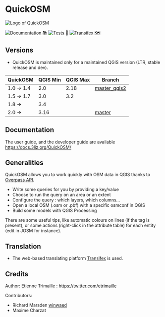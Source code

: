 # QuickOSM

![Logo of QuickOSM](QuickOSM/resources/icons/QuickOSM.svg)

[![Documentation 📚](https://github.com/3liz/QuickOSM/actions/workflows/publish-doc.yml/badge.svg)](https://github.com/3liz/QuickOSM/actions/workflows/publish-doc.yml)
[![Tests 🎳](https://github.com/3liz/QuickOSM/actions/workflows/ci.yml/badge.svg)](https://github.com/3liz/QuickOSM/actions/workflows/ci.yml)
[![Transifex 🗺](https://github.com/3liz/QuickOSM/actions/workflows/transifex.yml/badge.svg)](https://github.com/3liz/QuickOSM/actions/workflows/transifex.yml)

## Versions

* QuickOSM is maintained only for a maintained QGIS version (LTR, stable release and dev).

| QuickOSM  | QGIS Min | QGIS Max | Branch       |
|-----------|----------|----------|--------------|
| 1.0 → 1.4 | 2.0      | 2.18     | [master_qgis2](https://github.com/3liz/QuickOSM/tree/master_qgis2) |
| 1.5 → 1.7 | 3.0      | 3.2      |              |
| 1.8 →     | 3.4      |          |              |
| 2.0 →     | 3.16     |          | [master](https://github.com/3liz/QuickOSM/tree/master)  |

## Documentation

The user guide, and the developer guide are available https://docs.3liz.org/QuickOSM/

## Generalities

QuickOSM allows you to work quickly with OSM data in QGIS thanks to [Overpass API][Overpass].
* Write some queries for you by providing a key/value
* Choose to run the query on an area or an extent
* Configure the query : which layers, which columns…
* Open a local OSM (.osm or .pbf) with a specific osmconf in QGIS
* Build some models with QGIS Processing

There are some useful tips, like automatic colours on lines (if the tag is present),
or some actions (right-click in the attribute table) for each entity (edit in JOSM for instance).

[Overpass]: https://wiki.openstreetmap.org/wiki/Overpass_API

## Translation

* The web-based translating platform [Transifex](https://www.transifex.com/quickosm/gui/dashboard/) is used.

## Credits

Author: Etienne Trimaille : https://twitter.com/etrimaille

Contributors:
* Richard Marsden [winwaed](https://github.com/winwaed)
* Maxime Charzat
